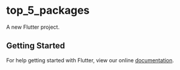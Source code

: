 # top_5_packages

A new Flutter project.

## Getting Started

For help getting started with Flutter, view our online
[documentation](https://flutter.io/).
